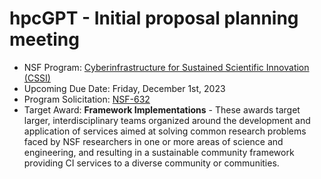 # hpcGPT - Initial proposal planning meeting

- NSF Program: [Cyberinfrastructure for Sustained Scientific Innovation (CSSI)](https://new.nsf.gov/funding/opportunities/cyberinfrastructure-sustained-scientific)
- Upcoming Due Date: Friday, December 1st, 2023
- Program Solicitation: [NSF-632](https://www.nsf.gov/pubs/2022/nsf22632/nsf22632.htm)
- Target Award: **Framework Implementations** - These awards target larger, interdisciplinary teams organized around the development and application of services aimed at solving common research problems faced by NSF researchers in one or more areas of science and engineering, and resulting in a sustainable community framework providing CI services to a diverse community or communities.
